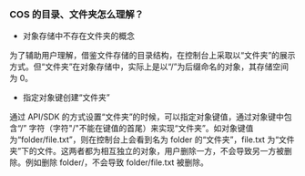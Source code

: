 ### COS 的目录、文件夹怎么理解？

- 对象存储中不存在文件夹的概念

为了辅助用户理解，借鉴文件存储的目录结构，在控制台上采取以“文件夹”的展示方式。但“文件夹”在对象存储中，实际上是以“/”为后缀命名的对象，其存储空间为 0。
- 指定对象键创建“文件夹”

通过 API/SDK 的方式设置“文件夹”的时候，可以指定对象键值，通过对象键中包含“/” 字符（字符"/"不能在键值的首尾）来实现“文件夹”。如对象键值为“folder/file.txt”，则在控制台上会看到名为 folder 的“文件夹”，file.txt 为“文件夹”下的文件。这两者都为相互独立的对象，用户删除一方，不会导致另一方被删除。例如删除 folder/，不会导致 folder/file.txt 被删除。
